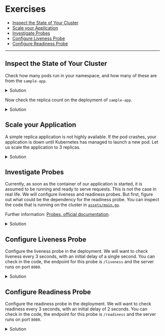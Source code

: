 # Exercises

* [Inspect the State of Your Cluster](#inspect-the-state-of-your-cluster)
* [Scale your Application](#scale-your-application)
* [Investigate Probes](#investigate-probes)
* [Configure Liveness Probe](#configure-liveness-probe)
* [Configure Readiness Probe](#configure-readiness-probe)

---

## Inspect the State of Your Cluster

Check how many pods run in your namespace, and how many of these are from the `sample-app`.

<details>
  <summary>Solution</summary>

Get the pods in the namespace:

```
$ kubectl -n user-0 get pods
NAME                          READY   STATUS    RESTARTS   AGE
cache-redis-cluster-0         1/1     Running   0          46m
cache-redis-cluster-1         1/1     Running   0          46m
cache-redis-cluster-2         1/1     Running   0          46m
cache-redis-cluster-3         1/1     Running   0          46m
cache-redis-cluster-4         1/1     Running   0          46m
cache-redis-cluster-5         1/1     Running   0          46m
sample-app-5795dc79d8-l56ch   1/1     Running   0          17m
```

There are 6 pods for Redis, and only one for `sample-app`.

</details>

Now check the replica count on the deployment of `sample-app`.

<details>
  <summary>Solution</summary>

We get the deployment names:

```
$ kubectl -n user-0 get deployments
NAME         READY   UP-TO-DATE   AVAILABLE   AGE
sample-app   1/1     1            1           19m
```

Then we can describe the deployment:

```
$ kubectl -n user-0 describe deployment sample-app
Name:                   sample-app
Namespace:              user-0
CreationTimestamp:      Sun, 26 Sep 2021 13:32:56 +0200
Labels:                 app.kubernetes.io/managed-by=Helm
Annotations:            deployment.kubernetes.io/revision: 1
                        meta.helm.sh/release-name: sample-app
                        meta.helm.sh/release-namespace: user-0
Selector:               app.kubernetes.io/instance=sample-app,app.kubernetes.io/name=sample-app
Replicas:               1 desired | 1 updated | 1 total | 1 available | 0 unavailable
StrategyType:           RollingUpdate
MinReadySeconds:        0
RollingUpdateStrategy:  25% max unavailable, 25% max surge
Pod Template:
  Labels:  app.kubernetes.io/instance=sample-app
           app.kubernetes.io/name=sample-app
  Containers:
   sample-app:
    Image:      f4z3r/sample-app:0.1.0
    Port:       8080/TCP
    Host Port:  0/TCP
    Limits:
      cpu:     200m
      memory:  256Mi
    Requests:
      cpu:     100m
      memory:  128Mi
    Environment:
      REDIS_PW:        <set to the key 'redis-password' in secret 'cache-redis-cluster'>  Optional: false
      REDIS_BASE_URL:  cache-redis-cluster
    Mounts:            <none>
  Volumes:             <none>
Conditions:
  Type           Status  Reason
  ----           ------  ------
  Available      True    MinimumReplicasAvailable
  Progressing    True    NewReplicaSetAvailable
OldReplicaSets:  <none>
NewReplicaSet:   sample-app-5795dc79d8 (1/1 replicas created)
Events:
  Type    Reason             Age   From                   Message
  ----    ------             ----  ----                   -------
  Normal  ScalingReplicaSet  20m   deployment-controller  Scaled up replica set sample-app-5795dc79d8 to 1
```

We can see under `replicas` that we have a single desired replica, and that one is available.

</details>

## Scale your Application

A simple replica application is not highly available. If the pod crashes, your application is down
until Kubernetes has managed to launch a new pod. Let us scale the application to 3 replicas.

<details>
  <summary>Solution</summary>

Using the `scale` command:

```
$ kubectl -n user-0 scale deployment sample-app --replicas=3
deployment.apps/sample-app scaled
```

Let us check the pods again:

```
$ kubectl -n user-0 get pods
NAME                          READY   STATUS    RESTARTS   AGE
cache-redis-cluster-0         1/1     Running   0          53m
cache-redis-cluster-1         1/1     Running   0          53m
cache-redis-cluster-2         1/1     Running   0          53m
cache-redis-cluster-3         1/1     Running   0          53m
cache-redis-cluster-4         1/1     Running   0          53m
cache-redis-cluster-5         1/1     Running   0          53m
sample-app-5795dc79d8-6wxjw   1/1     Running   0          46s
sample-app-5795dc79d8-l56ch   1/1     Running   0          24m
sample-app-5795dc79d8-s5fhq   1/1     Running   0          46s
```

We can see we now have 3 pods running.

</details>

## Investigate Probes

Currently, as soon as the container of our application is started, it is assumed to be running and
ready to serve requests. This is not the case in real life. We will configure liveness and readiness
probes. But first, figure out what could be the dependency for the readiness probe. You can inspect
the code that is running on the cluster in [`assets/main.go`][main.go].

[main.go]: assets/main.go

Further information: [Probes, official documentation][probes].

[probes]: https://kubernetes.io/docs/tasks/configure-pod-container/configure-liveness-readiness-startup-probes/

<details>
  <summary>Solution</summary>

The readiness probe determines when the server can accept incoming requests, and process them. In
the case of our application, we can see in the code that is uses Redis as a persistence layer. If it
cannot contact Redis, it cannot serve requests, and should therefore not be marked as `Ready`.
Specifically, we can see this in the readiness probe implementation of the application:

```go
http.HandleFunc("/readiness", func(w http.ResponseWriter, r *http.Request) {
    err := rdb.ForEachShard(ctx, func(ctx context.Context, shard *redis.Client) error {
        return shard.Ping(ctx).Err()
    })

    if err != nil {
       http.Error(w, "not ready yet!", 500) 
    } else {
        fmt.Fprint(w, "ready!\n")
    }
})
```

You can see here that if the application cannot contact each Redis shard (via a ping), it will
return an error, marking it as "not ready". This makes sense as not being able to contact a shard
implies it might not be able to serve a request.

</details>

## Configure Liveness Probe

Configure the liveness probe in the deployment. We will want to check liveness every 3 seconds, with
an initial delay of a single second. You can check in the code, the endpoint for this probe is
`/liveness` and the server runs on port `8080`.

<details>
  <summary>Solution</summary>

We will want to edit the deployment:

```bash
kubectl -n user-0 edit deployment sample-app
```

Under `spec.template.spec.containers[0]` add the following lines:

```yaml
livenessProbe:
  httpGet:
    path: /liveness
    port: 8080
  initialDelaySeconds: 1
  periodSeconds: 3
```

If you edited the deployment correctly, you should get the following output:

```
deployment.apps/sample-app edited
```

</details>

## Configure Readiness Probe

Configure the readiness probe in the deployment. We will want to check readiness every 3 seconds, with
an initial delay of 2 seconds. You can check in the code, the endpoint for this probe is
`/readiness` and the server runs on port `8080`.

<details>
  <summary>Solution</summary>

We will want to edit the deployment:

```bash
kubectl -n user-0 edit deployment sample-app
```

Under `spec.template.spec.containers[0]` add the following lines (you can add it directly under the
liveness probe):

```yaml
readinessProbe:
  httpGet:
    path: /readiness
    port: 8080
  initialDelaySeconds: 2
  periodSeconds: 3
```

If you edited the deployment correctly, you should get the following output:

```
deployment.apps/sample-app edited
```

Note that every time you perform such a change, Kubernetes will automatically perform rolling
updates of the deployment. Therefore it will not cause any downtime of your application during the
update process:

```
$ kubectl -n user-0 get pods
NAME                          READY   STATUS              RESTARTS   AGE
cache-redis-cluster-0         1/1     Running             0          74m
cache-redis-cluster-1         1/1     Running             0          74m
cache-redis-cluster-2         1/1     Running             0          74m
cache-redis-cluster-3         1/1     Running             0          74m
cache-redis-cluster-4         1/1     Running             0          74m
cache-redis-cluster-5         1/1     Running             0          74m
sample-app-5f579f7fbc-bfxmr   0/1     ContainerCreating   0          16s
sample-app-7c88697fdf-2p646   1/1     Running             0          4m31s
sample-app-7c88697fdf-56v66   1/1     Running             0          4m57s
sample-app-7c88697fdf-6tpgf   1/1     Running             0          5m22s
```

See how a fourth container is started (in `ContainerCreating` state) before any of the three running
containers are stopped. Kubernetes will start a single container with the new configuration before
it deletes an old one. Then it will start a second new one, wait for this one to be `Ready` before
killing a second old one. And so forth.

</details>
